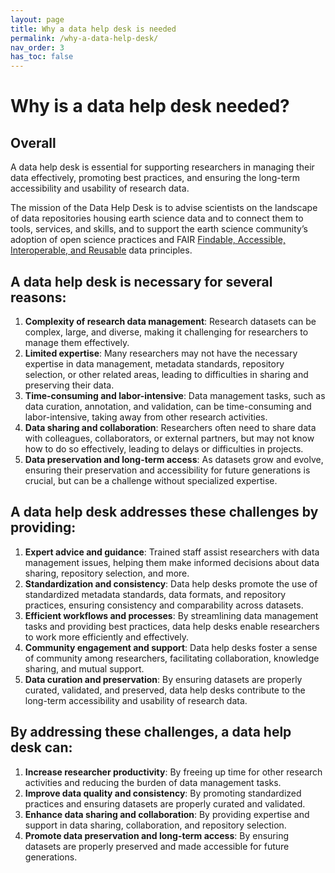 ```yaml
---
layout: page
title: Why a data help desk is needed
permalink: /why-a-data-help-desk/
nav_order: 3
has_toc: false
---
```


# Why is a data help desk needed?

## Overall

A data help desk is essential for supporting researchers in managing their data
effectively, promoting best practices, and ensuring the long-term accessibility
and usability of research data.

The mission of the Data Help Desk is to advise scientists on the landscape of
data repositories housing earth science data and to connect them to tools,
services, and skills, and to support the earth science community’s adoption of
open science practices and FAIR
[Findable, Accessible, Interoperable, and Reusable](https://www.force11.org/group/fairgroup/fairprinciples)
data principles.

## A data help desk is necessary for several reasons:

1. **Complexity of research data management**: Research datasets can be complex,
   large, and diverse, making it challenging for researchers to manage them
   effectively.
2. **Limited expertise**: Many researchers may not have the necessary expertise
   in data management, metadata standards, repository selection, or other
   related areas, leading to difficulties in sharing and preserving their data.
3. **Time-consuming and labor-intensive**: Data management tasks, such as data
   curation, annotation, and validation, can be time-consuming and
   labor-intensive, taking away from other research activities.
4. **Data sharing and collaboration**: Researchers often need to share data with
   colleagues, collaborators, or external partners, but may not know how to do
   so effectively, leading to delays or difficulties in projects.
5. **Data preservation and long-term access**: As datasets grow and evolve,
   ensuring their preservation and accessibility for future generations is
   crucial, but can be a challenge without specialized expertise.

## A data help desk addresses these challenges by providing:

1. **Expert advice and guidance**: Trained staff assist researchers with data
   management issues, helping them make informed decisions about data sharing,
   repository selection, and more.
2. **Standardization and consistency**: Data help desks promote the use of
   standardized metadata standards, data formats, and repository practices,
   ensuring consistency and comparability across datasets.
3. **Efficient workflows and processes**: By streamlining data management tasks
   and providing best practices, data help desks enable researchers to work more
   efficiently and effectively.
4. **Community engagement and support**: Data help desks foster a sense of
   community among researchers, facilitating collaboration, knowledge sharing,
   and mutual support.
5. **Data curation and preservation**: By ensuring datasets are properly
   curated, validated, and preserved, data help desks contribute to the
   long-term accessibility and usability of research data.

## By addressing these challenges, a data help desk can:

1. **Increase researcher productivity**: By freeing up time for other research
   activities and reducing the burden of data management tasks.
2. **Improve data quality and consistency**: By promoting standardized practices
   and ensuring datasets are properly curated and validated.
3. **Enhance data sharing and collaboration**: By providing expertise and
   support in data sharing, collaboration, and repository selection.
4. **Promote data preservation and long-term access**: By ensuring datasets are
   properly preserved and made accessible for future generations.
